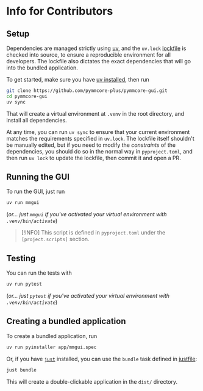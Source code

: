 # Info for Contributors

## Setup

Dependencies are managed strictly using [uv](https://docs.astral.sh/uv/), and the
`uv.lock` [lockfile](https://docs.astral.sh/uv/concepts/projects/layout/#the-lockfile)
is checked into source, to ensure a reproducible environment for all developers.
The lockfile also dictates the exact dependencies that will go into the bundled application.

To get started, make sure you have
[uv installed](https://docs.astral.sh/uv/getting-started/installation/), then run

```sh
git clone https://github.com/pymmcore-plus/pymmcore-gui.git
cd pymmcore-gui
uv sync
```

That will create a virtual environment at `.venv` in the root directory, and install
all dependencies.

At any time, you can run `uv sync` to ensure that your current environment matches
the requirements specified in `uv.lock`. The lockfile itself shouldn't be manually
edited, but if you need to modify the *constraints* of the dependencies, you should
do so in the normal way in `pyproject.toml`, and then run `uv lock` to update the
lockfile, then commit it and open a PR.

## Running the GUI

To run the GUI, just run

```sh
uv run mmgui
```

(*or... just `mmgui` if you've activated your virtual environment with
`.venv/bin/activate`*)

> [!INFO]
> This script is defined in `pyproject.toml` under the `[project.scripts]` section.

## Testing

You can run the tests with

```sh
uv run pytest
```

(*or... just `pytest` if you've activated your virtual environment with
`.venv/bin/activate`*)

## Creating a bundled application

To create a bundled application, run

```sh
uv run pyinstaller app/mmgui.spec
```

Or, if you have [`just`](https://github.com/casey/just) installed, you can use
the `bundle` task defined in [justfile](./justfile):

```sh
just bundle
```

This will create a double-clickable application in the `dist/` directory.
